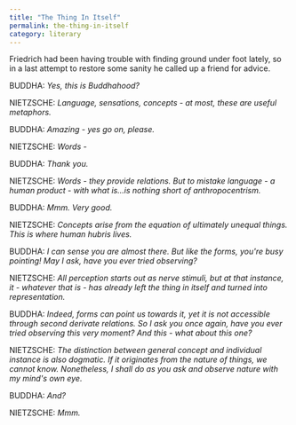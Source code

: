 ```yaml
---
title: "The Thing In Itself"
permalink: the-thing-in-itself
category: literary
---
```


Friedrich had been having trouble with finding ground under foot lately, so in a last attempt to restore some sanity he called up a friend for advice.

BUDDHA: *Yes, this is Buddhahood?*

NIETZSCHE: *Language, sensations, concepts - at most, these are useful metaphors.*

BUDDHA: *Amazing - yes go on, please.*

NIETZSCHE: *Words -*

BUDDHA: *Thank you.*

NIETZSCHE: *Words - they provide relations. But to mistake language - a human product - with what is...is nothing short of anthropocentrism.*

BUDDHA: *Mmm. Very good.*

NIETZSCHE: *Concepts arise from the equation of ultimately unequal things. This is where human hubris lives.*

BUDDHA: *I can sense you are almost there. But like the forms, you're busy pointing! May I ask, have you ever tried observing?*

NIETZSCHE: *All perception starts out as nerve stimuli, but at that instance, it - whatever that is - has already left the
thing in itself and turned into representation.*

BUDDHA: *Indeed, forms can point us towards it, yet it is not accessible through second derivate relations. So I ask you once again, have you ever tried observing this very moment? And this - what about this one?*

NIETZSCHE: *The distinction between general concept and individual instance is also dogmatic. If it originates from the nature of things, we cannot know. Nonetheless, I shall do as you ask and observe nature with my mind's own eye.*

BUDDHA: *And?*

NIETZSCHE: *Mmm.*
